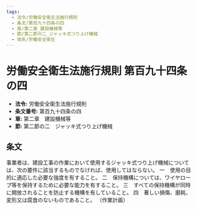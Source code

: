 ```yaml
---
tags:
  - 法令/労働安全衛生法施行規則
  - 条文/第百九十四条の四
  - 章/第二章_建設機械等
  - 節/第二節の二_ジャッキ式つり上げ機械
  - 体系/労働安全衛生
---
```

# 労働安全衛生法施行規則 第百九十四条の四

- **法令:** 労働安全衛生法施行規則
- **条文番号:** 第百九十四条の四
- **章:** 第二章　建設機械等
- **節:** 第二節の二　ジャッキ式つり上げ機械

## 条文
事業者は、建設工事の作業において使用するジャッキ式つり上げ機械については、次の要件に該当するものでなければ、使用してはならない。
一　使用の目的に適応した必要な強度を有すること。
二　保持機構については、ワイヤロープ等を保持するために必要な能力を有すること。
三　すべての保持機構が同時に開放されることを防止する機構を有していること。
四　著しい損傷、磨耗、変形又は腐食のないものであること。
（作業計画）

